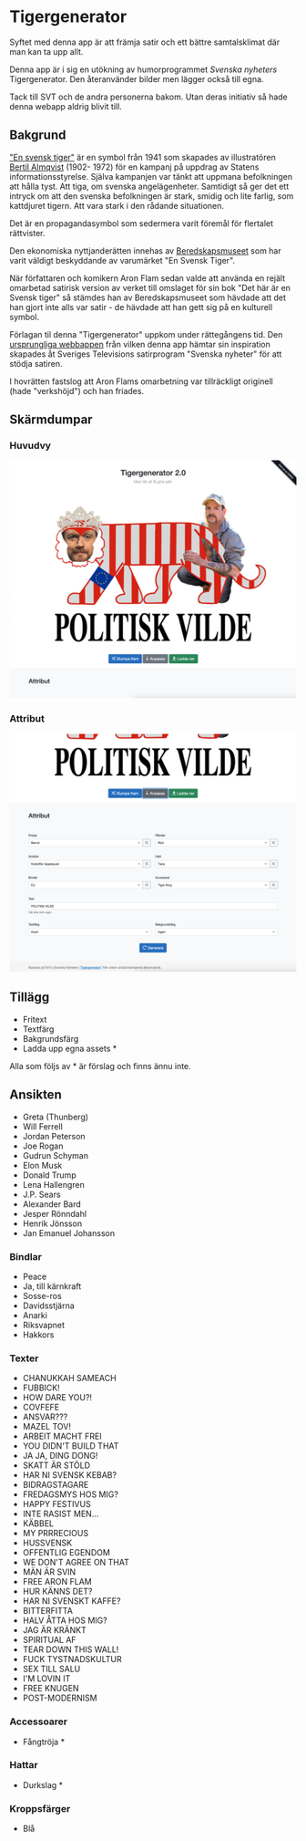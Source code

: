 # Tigergenerator

Syftet med denna app är att främja satir och ett bättre samtalsklimat där man kan ta upp allt.

Denna app är i sig en utökning av humorprogrammet *Svenska nyheters* Tigergenerator. Den återanvänder bilder men lägger också till egna.

Tack till SVT och de andra personerna bakom. Utan deras initiativ så hade denna webapp aldrig blivit till.

## Bakgrund

["En svensk tiger"](https://sv.wikipedia.org/wiki/En_svensk_tiger) är en symbol från 1941 som skapades av illustratören [Bertil Almqvist](https://sv.wikipedia.org/wiki/Bertil_Almqvist) (1902- 1972) för en kampanj på uppdrag av Statens informationsstyrelse. Själva kampanjen var tänkt att uppmana befolkningen att hålla tyst. Att tiga, om svenska angelägenheter. Samtidigt så ger det ett intryck om att den svenska befolkningen är stark, smidig och lite farlig, som kattdjuret tigern. Att vara stark i den rådande situationen.

Det är en propagandasymbol som sedermera varit föremål för flertalet rättvister.

Den ekonomiska nyttjanderätten innehas av [Beredskapsmuseet](https://sv.wikipedia.org/wiki/Beredskapsmuseet) som har varit väldigt beskyddande av varumärket "En Svensk Tiger".

När författaren och komikern Aron Flam sedan valde att använda en rejält omarbetad satirisk version av verket till omslaget för sin bok "Det här är en Svensk tiger" så stämdes han av Beredskapsmuseet som hävdade att det han gjort inte alls var satir - de hävdade att han gett sig på en kulturell symbol.

Förlagan til denna "Tigergenerator" uppkom under rättegångens tid. Den [ursprungliga webbappen](https://tiger.svt.se/) från vilken denna app hämtar sin inspiration skapades åt Sveriges Televisions satirprogram "Svenska nyheter" för att stödja satiren.

I hovrätten fastslog att Aron Flams omarbetning var tillräckligt originell (hade "verkshöjd") och han friades.

## Skärmdumpar

### Huvudvy

<img src="screenshots/screenshot1.png" />

### Attribut

<img src="screenshots/screenshot2.png" />

## Tillägg

* Fritext
* Textfärg
* Bakgrundsfärg
* Ladda upp egna assets *

Alla som följs av * är förslag och finns ännu inte.

## Ansikten
* Greta (Thunberg)
* Will Ferrell
* Jordan Peterson
* Joe Rogan
* Gudrun Schyman
* Elon Musk
* Donald Trump
* Lena Hallengren
* J.P. Sears
* Alexander Bard
* Jesper Rönndahl
* Henrik Jönsson
* Jan Emanuel Johansson

### Bindlar
* Peace
* Ja, till kärnkraft
* Sosse-ros
* Davidsstjärna
* Anarki
* Riksvapnet
* Hakkors

### Texter
* CHANUKKAH SAMEACH
* FUBBICK!
* HOW DARE YOU?!
* COVFEFE
* ANSVAR???
* MAZEL TOV!
* ARBEIT MACHT FREI
* YOU DIDN'T BUILD THAT
* JA JA, DING DONG!
* SKATT ÄR STÖLD
* HAR NI SVENSK KEBAB?
* BIDRAGSTAGARE
* FREDAGSMYS HOS MIG?
* HAPPY FESTIVUS
* INTE RASIST MEN...
* KÄBBEL
* MY PRRRECIOUS
* HUSSVENSK
* OFFENTLIG EGENDOM
* WE DON'T AGREE ON THAT
* MÄN ÄR SVIN
* FREE ARON FLAM
* HUR KÄNNS DET?
* HAR NI SVENSKT KAFFE?
* BITTERFITTA
* HALV ÅTTA HOS MIG?
* JAG ÄR KRÄNKT
* SPIRITUAL AF
* TEAR DOWN THIS WALL!
* FUCK TYSTNADSKULTUR
* SEX TILL SALU
* I'M LOVIN IT
* FREE KNUGEN
* POST-MODERNISM

### Accessoarer
* Fångtröja *

### Hattar
* Durkslag *

### Kroppsfärger
* Blå
